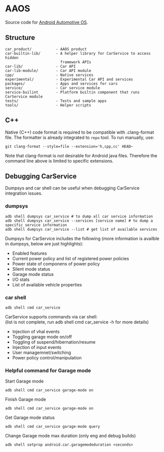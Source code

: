 <!--
  Copyright (C) 2021 The Android Open Source Project

  Licensed under the Apache License, Version 2.0 (the "License");
  you may not use this file except in compliance with the License.
  You may obtain a copy of the License at

       http://www.apache.org/licenses/LICENSE-2.0

  Unless required by applicable law or agreed to in writing, software
  distributed under the License is distributed on an "AS IS" BASIS,
  WITHOUT WARRANTIES OR CONDITIONS OF ANY KIND, either express or implied.
  See the License for the specific language governing permissions and
  limitations under the License
  -->

# AAOS

Source code for [Android Automotive OS](https://source.android.com/devices/automotive).

## Structure

```
car_product/           - AAOS product
car-builtin-lib/       - A helper library for CarService to access hidden
                         framework APIs
car-lib/               - Car API
car-lib-module/        - Car API module
cpp/                   - Native services
experimental/          - Experimental Car API and services
packages/              - Apps and services for cars
service/               - Car service module
service-builint        - Platform builtin component that runs CarService module
tests/                 - Tests and sample apps
tools/                 - Helper scripts
```

## C++

Native (C++) code format is required to be compatible with .clang-format file. The formatter is
already integrated to `repo` tool. To run manually, use:

```
git clang-format --style=file --extension='h,cpp,cc' HEAD~
```

Note that clang-format is *not* desirable for Android java files. Therefore
the  command line above is limited to specific extensions.

## Debugging CarService

Dumpsys and car shell can be useful when debugging CarService integration issues.

### dumpsys

```
adb shell dumpsys car_service # to dump all car service information
adb shell dumpsys car_service --services [service name] # to dump a specific service information
adb shell dumpsys car_service --list # get list of available services
```

Dumpsys for CarService includes the following (more information is availble in dumpsys, below are just highlights):
- Enabled features
- Current power policy and list of registered power policies
- Power state of componens of power policy
- Silent mode status
- Garage mode status
- I/O stats
- List of available vehicle properties

### car shell

```
adb shell cmd car_service
```

CarService supports commands via car shell:\
(list is not complete, run adb shell cmd car_service -h for more details)
- Injection of vhal events
- Toggling garage mode on/off
- Toggling of suspend/hibernation/resume
- Injection of input events
- User managemnet/switching
- Power policy control/manipulation

### Helpful command for Garage mode

Start Garage mode
```
adb shell cmd car_service garage-mode on
```

Finish Garage mode
```
adb shell cmd car_service garage-mode on
```

Get Garage mode status
```
adb shell cmd car_service garage-mode query
```

Change Garage mode max duration (only eng and debug builds)
```
adb shell setprop android.car.garagemodeduration <seconds>
```